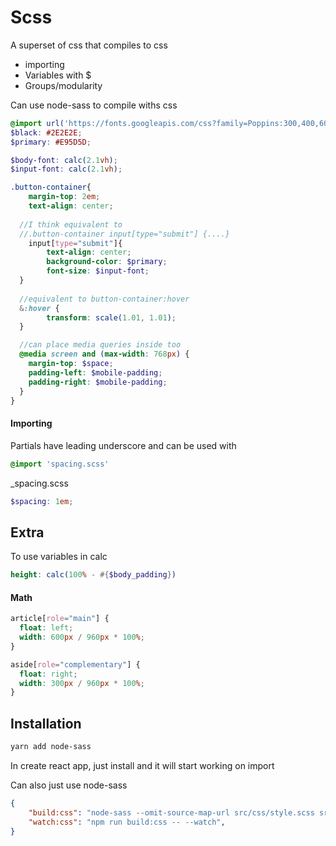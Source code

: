 # Scss

A superset of css that compiles to css

- importing
- Variables with $ 
- Groups/modularity

Can use node-sass to compile withs css

```scss
@import url('https://fonts.googleapis.com/css?family=Poppins:300,400,600&display=swap');
$black: #2E2E2E;
$primary: #E95D5D;

$body-font: calc(2.1vh);
$input-font: calc(2.1vh);

.button-container{
	margin-top: 2em;
	text-align: center;
	
  //I think equivalent to 
  //.button-container input[type="submit"] {....}
	input[type="submit"]{
		text-align: center;
		background-color: $primary;
		font-size: $input-font;
  }
  
  //equivalent to button-container:hover
  &:hover { 
        transform: scale(1.01, 1.01);
  }

  //can place media queries inside too
  @media screen and (max-width: 768px) {
    margin-top: $space;
    padding-left: $mobile-padding;
    padding-right: $mobile-padding;
  }
}
```

#### Importing

Partials have leading underscore and can be used with 

```scss
@import 'spacing.scss'
```

_spacing.scss

```scss
$spacing: 1em;
```

## Extra

To use variables in calc

```scss
height: calc(100% - #{$body_padding})
```

#### Math

```scss
article[role="main"] {
  float: left;
  width: 600px / 960px * 100%;
}

aside[role="complementary"] {
  float: right;
  width: 300px / 960px * 100%;
}
```

## Installation

```bash
yarn add node-sass	
```

In create react app, just install and it will start working on import 

Can also just use node-sass

```json
{
	"build:css": "node-sass --omit-source-map-url src/css/style.scss src/css/style.css",
	"watch:css": "npm run build:css -- --watch",
}
```



